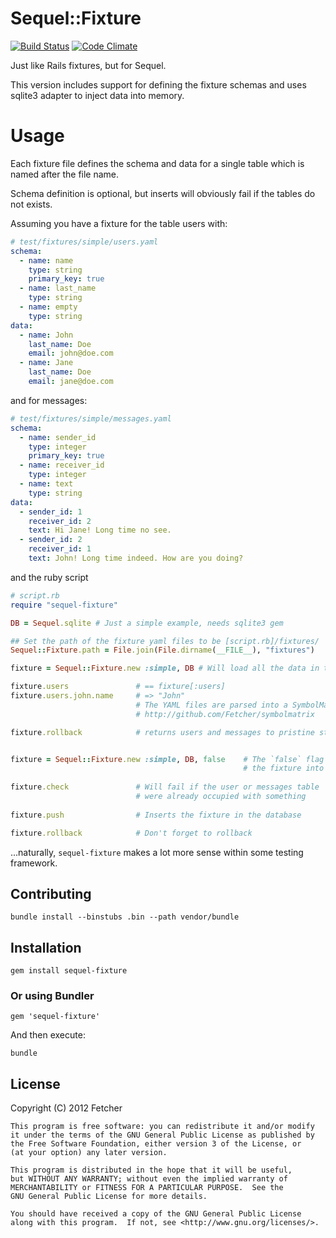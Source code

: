 Sequel::Fixture
===============
[![Build Status](https://secure.travis-ci.org/Fetcher/sequel-fixture.png)](http://travis-ci.org/Fetcher/sequel-fixture) [![Code Climate](https://codeclimate.com/badge.png)](https://codeclimate.com/github/Fetcher/sequel-fixture)

Just like Rails fixtures, but for Sequel.

This  version includes support for defining the fixture schemas
and uses sqlite3 adapter to inject data into memory.

Usage
=====
Each fixture file defines the schema and data for a single table which
is named after the file name.

Schema definition is optional, but inserts will obviously fail if the tables do
not exists.

Assuming you have a fixture for the table users with:
```yaml
# test/fixtures/simple/users.yaml
schema:
  - name: name
    type: string
    primary_key: true
  - name: last_name
    type: string
  - name: empty
    type: string
data:
  - name: John
    last_name: Doe
    email: john@doe.com
  - name: Jane
    last_name: Doe
    email: jane@doe.com
```

and for messages:
```yaml
# test/fixtures/simple/messages.yaml
schema:
  - name: sender_id
    type: integer
    primary_key: true
  - name: receiver_id
    type: integer
  - name: text
    type: string
data:
  - sender_id: 1
    receiver_id: 2
    text: Hi Jane! Long time no see.
  - sender_id: 2
    receiver_id: 1
    text: John! Long time indeed. How are you doing?
```

and the ruby script

```ruby
# script.rb
require "sequel-fixture"

DB = Sequel.sqlite # Just a simple example, needs sqlite3 gem

## Set the path of the fixture yaml files to be [script.rb]/fixtures/
Sequel::Fixture.path = File.join(File.dirname(__FILE__), "fixtures")

fixture = Sequel::Fixture.new :simple, DB # Will load all the data in the fixture into the database

fixture.users               # == fixture[:users]
fixture.users.john.name     # => "John"
                            # The YAML files are parsed into a SymbolMatrix
                            # http://github.com/Fetcher/symbolmatrix

fixture.rollback            # returns users and messages to pristine status ('TRUNCATE')


fixture = Sequel::Fixture.new :simple, DB, false    # The `false` flag prevent the constructor to automatically push
                                                    # the fixture into the database
                                                    
fixture.check               # Will fail if the user or messages table
                            # were already occupied with something
                            
fixture.push                # Inserts the fixture in the database

fixture.rollback            # Don't forget to rollback

```

...naturally, `sequel-fixture` makes a lot more sense within some testing framework.


Contributing
------------

```
bundle install --binstubs .bin --path vendor/bundle
```

Installation
------------

    gem install sequel-fixture

### Or using Bundler

    gem 'sequel-fixture'

And then execute:

    bundle


## License

Copyright (C) 2012 Fetcher

    This program is free software: you can redistribute it and/or modify
    it under the terms of the GNU General Public License as published by
    the Free Software Foundation, either version 3 of the License, or
    (at your option) any later version.

    This program is distributed in the hope that it will be useful,
    but WITHOUT ANY WARRANTY; without even the implied warranty of
    MERCHANTABILITY or FITNESS FOR A PARTICULAR PURPOSE.  See the
    GNU General Public License for more details.

    You should have received a copy of the GNU General Public License
    along with this program.  If not, see <http://www.gnu.org/licenses/>.

